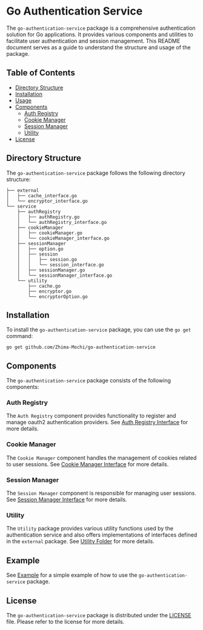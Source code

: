 # Go Authentication Service

The `go-authentication-service` package is a comprehensive authentication solution for Go applications. It provides various components and utilities to facilitate user authentication and session management. This README document serves as a guide to understand the structure and usage of the package.

## Table of Contents
- [Directory Structure](#directory-structure)
- [Installation](#installation)
- [Usage](#usage)
- [Components](#components)
  - [Auth Registry](#auth-registry)
  - [Cookie Manager](#cookie-manager)
  - [Session Manager](#session-manager)
  - [Utility](#utility)
- [License](#license)

## Directory Structure

The `go-authentication-service` package follows the following directory structure:

```
├── external
│   ├── cache_interface.go
│   └── encryptor_interface.go
└── service
    ├── authRegistry
    │   ├── authRegistry.go
    │   └── authRegistry_interface.go
    ├── cookieManager
    │   ├── cookieManager.go
    │   └── cookieManager_interface.go
    ├── sessionManager
    │   ├── option.go
    │   ├── session
    │   │   ├── session.go
    │   │   └── session_interface.go
    │   ├── sessionManager.go
    │   └── sessionManager_interface.go
    └── utility
        ├── cache.go
        ├── encryptor.go
        └── encryptorOption.go
```

## Installation

To install the `go-authentication-service` package, you can use the `go get` command:

```shell
go get github.com/Zhima-Mochi/go-authentication-service
```

## Components

The `go-authentication-service` package consists of the following components:

### Auth Registry

The `Auth Registry` component provides functionality to register and manage oauth2 authentication providers.
See [Auth Registry Interface](./service/authRegistry/authRegistry_interface.go) for more details.

### Cookie Manager

The `Cookie Manager` component handles the management of cookies related to user sessions.
See [Cookie Manager Interface](./service/cookieManager/cookieManager_interface.go) for more details.

### Session Manager

The `Session Manager` component is responsible for managing user sessions.
See [Session Manager Interface](./service/sessionManager/sessionManager_interface.go) for more details.

### Utility

The `Utility` package provides various utility functions used by the authentication service and also offers implementations of interfaces defined in the `external` package.
See [Utility Folder](./service/utility) for more details.

## Example

See [Example](./example/main.go) for a simple example of how to use the `go-authentication-service` package.

## License

The `go-authentication-service` package is distributed under the [LICENSE](./LICENSE) file. Please refer to the license for more details.